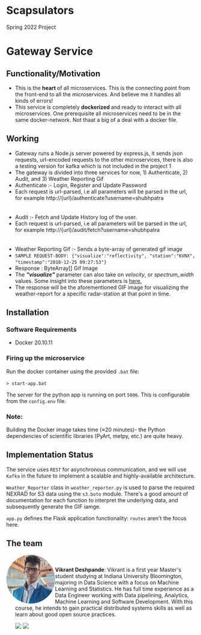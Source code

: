 # Scapsulators
Spring 2022 Project


# Gateway Service

## Functionality/Motivation

<ul>
  <li>This is the <b> heart </b> of all microservices. This is the connecting point from the front-end to all the microservices. And believe me it handles all kinds of errors!</li>
  <li>This service is completely <b> dockerized </b> and ready to interact with all microservices. One prerequisite all microservices need to be in the same docker-network. Not thaat a big of a deal with a docker file. </li>
</ul>

## Working

<ul>
<li>Gateway runs a Node.js server powered by express.js, it sends json requests, url-encoded requests to the other microservices, there is also a testing version for kafka which is not included in the project 1</li>
<li>The gateway is divided into three services for now, 1) Authenticate, 2) Audit, and 3) Weather Reporting Gif </li>
  
  <li> Authenticate :- Login, Register and Update Password</li>
  <li> Each request is url-parsed, i.e all parameters will be parsed in the url, for example http://{url}/authenticate?username=shubhpatra </li>
  <br> </br>
  <li> Audit :- Fetch and Update History log of the user. </li>
  <li> Each request is url-parsed, i.e all parameters will be parsed in the url, for example http://{url}/audit/fetch?username=shubhpatra </li>
  <br> </br>
  <li> Weather Reporting Gif :- Sends a byte-array of generated gif image </li>
  <li> <code>SAMPLE REQUEST-BODY: {"visualize":"reflectivity", "station":"KVNX", "timestamp":"2018-12-25 09:27:53"}</code> </li>
  <li> Response : ByteArray[] Gif Image


<li>The <i><b>"visualize"</i></b> parameter can also take on <i>velocity</i>, or <i>spectrum_width</i> values. Some insight into these parameters is <a href="https://github.com/airavata-courses/scapsulators/wiki/Weather-enthusiasts-assemble"> here.</a>
</li>
<li>The response will be the aforementioned GIF image for visualizing the weather-report for a specific radar-station at that point in time.</li>
</ul>

## Installation 

### Software Requirements

* Docker 20.10.11

### Firing up the microservice

Run the docker container using the provided `.bat` file:

`> start-app.bat`

The server for the python app is running on port `5006`. This is configurable from the `config.env` file.

### Note:
Building the Docker image takes time ($\approx$20 minutes)- the Python dependencies of scientific libraries (PyArt, metpy, etc.) are quite heavy.


## Implementation Status

The service uses `REST` for asynchronous communication, and we will use `Kafka` in the future to implement a scalable and highly-available architecture.

`Weather_Reporter` class in `weather_reporter.py` is used to parse the required NEXRAD for S3 data using the `s3.boto` module. There's a good amount of documentation for each function to interpret the underlying data, and subsequently generate the GIF iamge.

`app.py` defines the Flask application functionality: `routes` aren't the focus here.




## The team


<img src="Documentation/Team-members/Vikrant.jpg" alt="Team member's Image" width="130" ALIGN ="left" style="border-radius:50%;"/><br>

- **Vikrant Deshpande**: Vikrant is a first year Master's student studying at Indiana University Bloomington, majoring in Data Science with a focus on Machine Learning and Statistics. He has full time experience as a Data Engineer working with Data pipelining, Analytics, Machine Learning and Software Development. With this course, he intends to gain practical distributed systems skills as well as learn about good open source practices.


   [<img src="https://img.shields.io/badge/LinkedIn-0077B5?style=for-the-badge&logo=linkedin&logoColor=white" />](https://www.linkedin.com/in/vikrant-deshpande/)
   [<img src="https://img.shields.io/badge/GitHub-100000?style=for-the-badge&logo=github&logoColor=white" />](https://github.com/vikrantdeshpande09876/)
